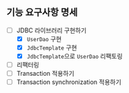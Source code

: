 ## 기능 요구사항 명세

- [ ] JDBC 라이브러리 구현하기
  - [X] `UserDao` 구현
  - [X] `JdbcTemplate` 구현
  - [X] `JdbcTemplate`으로 `UserDao` 리팩토링
- [ ] 리팩터링
- [ ] Transaction 적용하기
- [ ] Transaction synchronization 적용하기